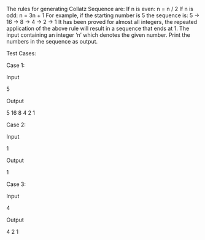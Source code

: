 The rules for generating Collatz Sequence are: If n is even: n = n / 2 If n is odd: n = 3n + 1 For example, if the starting number is 5 the sequence is: 5 -> 16 -> 8 -> 4 -> 2 -> 1 It has been proved for almost all integers, the repeated application of the above rule will result in a sequence that ends at 1.
The input containing an integer ‘n’ which denotes the given number. Print the numbers in the sequence as output.


Test Cases:

Case 1:

Input

5

Output

5 16 8 4 2 1

Case 2:

Input

1

Output

1 

Case 3:

Input

4

Output

4 2 1 
